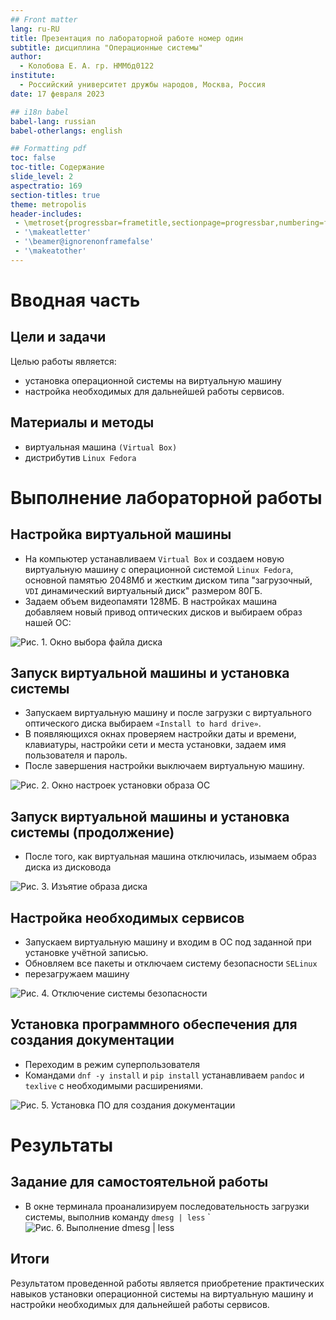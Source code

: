 ```yaml
---
## Front matter
lang: ru-RU
title: Презентация по лабораторной работе номер один
subtitle: дисциплина "Операционные системы"
author:
  - Колобова Е. А. гр. НММбд0122
institute:
  - Российский университет дружбы народов, Москва, Россия
date: 17 февраля 2023

## i18n babel
babel-lang: russian
babel-otherlangs: english

## Formatting pdf
toc: false
toc-title: Содержание
slide_level: 2
aspectratio: 169
section-titles: true
theme: metropolis
header-includes:
 - \metroset{progressbar=frametitle,sectionpage=progressbar,numbering=fraction}
 - '\makeatletter'
 - '\beamer@ignorenonframefalse'
 - '\makeatother'
---
```


# Вводная часть

## Цели и задачи

Целью работы является:
- установка операционной системы на виртуальную машину 
- настройка необходимых для дальнейшей работы сервисов.

## Материалы и методы

- виртуальная машина `(Virtual Box)`
- дистрибутив `Linux Fedora`

# Выполнение лабораторной работы

## Настройка виртуальной машины

- На компьютер устанавливаем `Virtual Box` и создаем новую виртуальную машину с операционной системой `Linux Fedora`, 
основной памятью 2048Мб и жестким диском типа "загрузочный, `VDI` динамический виртуальный диск" размером 80ГБ.
- Задаем объем видеопамяти 128МБ. В настройках машина добавляем новый привод оптических дисков и выбираем образ нашей ОС:

![Рис. 1. Окно выбора файла диска](image/l1p10.png)

## Запуск виртуальной машины и установка системы

- Запускаем виртуальную машину и после загрузки с виртуального оптического диска выбираем `«Install to hard drive»`.
- В появляющихся окнах проверяем настройки даты и времени, клавиатуры, настройки сети и места установки, задаем имя пользователя и пароль.
- После завершения настройки выключаем виртуальную машину.

![Рис. 2. Окно настроек установки образа ОС](image/l1p13.png)

## Запуск виртуальной машины и установка системы (продолжение)

- После того, как виртуальная машина отключилась, изымаем образ диска из дисковода

![Рис. 3. Изъятие образа диска](image/l1p20.png)

## Настройка необходимых сервисов

- Запускаем виртуальную машину и входим в ОС под заданной при установке учётной записью.
- Обновляем все пакеты и отключаем систему безопасности `SELinux`
- перезагружаем машину

 ![Рис. 4. Отключение системы безопасности](image/p4.png)

## Установка программного обеспечения для создания документации

- Переходим в режим суперпользователя
- Командами `dnf -y install` и `pip install` устанавливаем `pandoc` и `texlive` с необходимыми расширениями.

 ![Рис. 5. Установка ПО для создания документации](image/p10.png)
 
# Результаты 

## Задание для самостоятельной работы

- В окне терминала проанализируем последовательность загрузки системы, выполнив команду `dmesg | less`
        `
![Рис. 6. Выполнение dmesg | less](image/p2.png)

## Итоги

Результатом проведенной работы является приобретение практических навыков установки операционной системы на виртуальную машину и настройки необходимых для дальнейшей работы сервисов.

